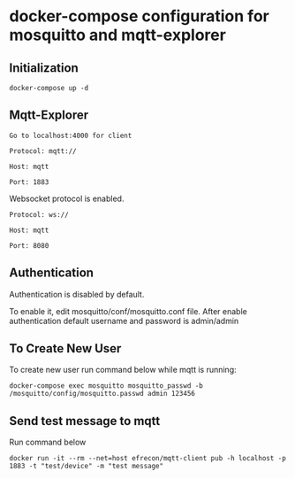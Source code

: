 # docker-compose configuration for mosquitto and mqtt-explorer

## Initialization

`docker-compose up -d`

## Mqtt-Explorer

`Go to localhost:4000 for client` 

```
Protocol: mqtt://

Host: mqtt

Port: 1883
```
Websocket protocol is enabled.
```
Protocol: ws://

Host: mqtt

Port: 8080
```

## Authentication

Authentication is disabled by default.

To enable it, edit mosquitto/conf/mosquitto.conf file. After enable authentication default username and password is admin/admin

## To Create New User

To create new user run command below while mqtt is running:

`docker-compose exec mosquitto mosquitto_passwd -b /mosquitto/config/mosquitto.passwd admin 123456`

## Send test message to mqtt
       
Run command below

`docker run -it --rm --net=host efrecon/mqtt-client pub -h localhost -p 1883 -t "test/device" -m "test message"`
